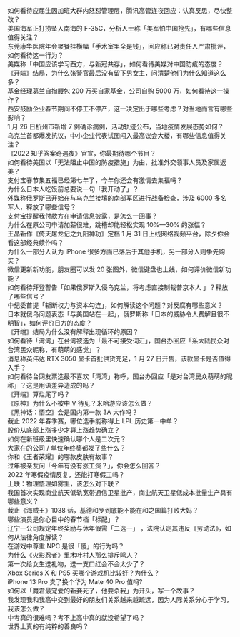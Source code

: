 如何看待应届生因加班大群内怒怼管理层，腾讯高管连夜回应：认真反思，尽快整改？  
美国海军正打捞坠入南海的 F-35C，分析人士称「美军怕中国抢先」，有哪些信息值得关注？  
东莞康华医院年会聚餐挂横幅「手术室里全是钱」，回应称已对责任人严肃批评，如何看待这一行为？  
美媒称「中国应该学习西方，与新冠共存」，如何看待美媒对中国防疫的态度？  
《开端》结局，为什么张警官最后没有留下男女主，问清楚他们为什么知道这么多？  
基金经理葛兰自掏腰包 200 万买自家基金，公司自购 5000 万，如何看待这一操作？  
西安鼓励企业春节期间不停工不停产，这一决定出于哪些考虑？对当地而言有哪些影响？  
1 月 26 日杭州市新增 7 例确诊病例，活动轨迹公布，当地疫情发展态势如何？  
乌克兰首都爆发抗议，中小企业代表试图闯入最高议会大楼，有哪些信息值得关注？  
《2022 知乎答案奇遇夜》官宣，你最期待哪个节目？  
如何看待美国以「无法阻止中国的防疫措施」为由，批准外交领事人员及家属返美？  
支付宝春节集五福已经第七年了，今年你还会有激情去集福吗？  
为什么日本人吃饭前总要说一句「我开动了」？  
外媒称俄罗斯已开始在与乌克兰接壤的南部军区进行战备检查，涉及 6000 多名军人，释放了哪些信号？  
支付宝提醒我付款方在申请信息披露，是怎么一回事？  
为什么在原公司申请加薪很难，跳槽却能轻松实现 10%—30% 的涨幅？  
王晶新作《倚天屠龙记之九阳神功》定档 1 月 31 日上线网络视频平台，除夕你会看这部经典续作吗？  
为什么一部分人认为 iPhone 很多方面已落后于其他手机，另一部分人则争先购买？  
微信更新新功能，朋友圈可以发 20 张图外，微信键盘也上线，如何评价微信新功能？  
如何看待拜登警告「如果俄罗斯入侵乌克兰，将考虑直接制裁普京本人 」？释放了哪些信号？  
中纪委首提「斩断权力与资本勾连」，如何解读这个问题？对反腐有哪些意义？  
日本就俄乌问题表态「与美国站在一起」，俄罗斯称「日本的威胁令人费解且很不明智」，如何评价日方的态度？  
《开端》结局为什么没有解释出现循环的原因？  
如何看待「湾湾」在台湾被选为「最不可接受词汇」，国台办回应「系大陆民众对台湾民众昵称，有萌萌的感觉」？  
消息称英伟达 RTX 3050 显卡首批供货充足，1 月 27 日开售，该款显卡是否值得入手？  
如何看待台网友票选最不喜欢「湾湾」称呼，国台办回应「是对台湾民众萌萌的昵称」？这是用语差异造成的吗？  
《开端》算烂尾了吗？  
《原神》为什么不被中 V 待见？米哈游应该怎么做？  
《黑神话：悟空》会是国内第一款 3A 大作吗？  
截止 2022 年春季赛，哪位选手能称得上 LPL 历史第一中单？  
股价从底部上涨多少才算上涨趋势确立？  
如何在新班级里快速确认哪个人是二次元？  
大家在的公司 / 单位年终奖都发了些什么？  
你和《王者荣耀》的哪款皮肤有故事？  
过年被亲友问「今年有没有涨工资？」，你会怎么回答？  
2022 年寒假疫情反复，还能打寒假工吗？  
上联：物理悟理如雾里，该怎么对下联？  
我国首次实现商业航天低轨宽带通信卫星批产，商业航天卫星低成本批量生产具有哪些意义？  
截止《海贼王》1038 话，基德和罗到底能不能在和之国篇打败大妈？  
哪些演员是你心目中的春节档「标配」？  
辽宁一公司规定年终奖励与休年假需「二选一」 ，法院认定其违反《劳动法》，如何从法律角度解读？  
在游戏中尊重 NPC 是很「傻」的行为吗？  
为什么《火影忍者》里木叶村人那么排斥鸣人？  
第一次给女生送礼物，送一支口红会不会太少了？  
Xbox Series X 和 PS5 买哪个游戏机比较好？为什么？  
iPhone 13 Pro 卖了换个华为 Mate 40 Pro 值吗?  
如何以「魔君最宠爱的新妾死了，他要杀我」为开头，写一个故事？  
我发现我和我高中交到最好的朋友们关系越来越疏远，因为人际关系分心于学习，我该怎么做？  
中考真的很难吗？考不上高中真的就没希望了吗？  
世界上真的有纯粹的善良吗？  
